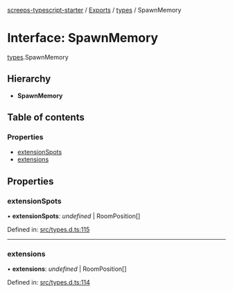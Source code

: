 [screeps-typescript-starter](../README.md) / [Exports](../modules.md) / [types](../modules/types.md) / SpawnMemory

# Interface: SpawnMemory

[types](../modules/types.md).SpawnMemory

## Hierarchy

* **SpawnMemory**

## Table of contents

### Properties

- [extensionSpots](types.spawnmemory.md#extensionspots)
- [extensions](types.spawnmemory.md#extensions)

## Properties

### extensionSpots

• **extensionSpots**: *undefined* \| RoomPosition[]

Defined in: [src/types.d.ts:115](https://github.com/Baelyk/screeps/blob/94a340d/src/types.d.ts#L115)

___

### extensions

• **extensions**: *undefined* \| RoomPosition[]

Defined in: [src/types.d.ts:114](https://github.com/Baelyk/screeps/blob/94a340d/src/types.d.ts#L114)
